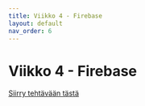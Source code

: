 ```yaml
---
title: Viikko 4 - Firebase
layout: default
nav_order: 6
---
```


# Viikko 4 - Firebase

[Siirry tehtävään tästä](viikko_4/index.html)